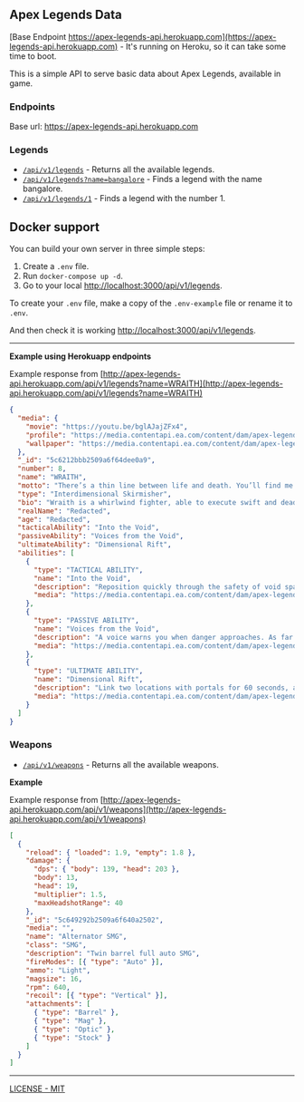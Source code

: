 ## Apex Legends Data

[Base Endpoint https://apex-legends-api.herokuapp.com](https://apex-legends-api.herokuapp.com) - It's running on Heroku, so it can take some time to boot.

This is a simple API to serve basic data about Apex Legends, available in game.

### Endpoints

Base url: https://apex-legends-api.herokuapp.com

### Legends

- [`/api/v1/legends`](https://apex-legends-api.herokuapp.com/api/v1/legends) - Returns all the available legends.
- [`/api/v1/legends?name=bangalore`](https://apex-legends-api.herokuapp.com/api/v1/legends?name=bangalore) - Finds a legend with the name bangalore.
- [`/api/v1/legends/1`](https://apex-legends-api.herokuapp.com/api/v1/legends/1) - Finds a legend with the number 1.

## Docker support

You can build your own server in three simple steps:

1. Create a `.env` file.
2. Run `docker-compose up -d`.
3. Go to your local [http://localhost:3000/api/v1/legends](http://localhost:3000/api/v1/legends).

To create your `.env` file, make a copy of the `.env-example` file or rename it to `.env`. 

And then check it is working [http://localhost:3000/api/v1/legends](http://localhost:3000/api/v1/legends).

---

**Example using Herokuapp endpoints**

Example response from [http://apex-legends-api.herokuapp.com/api/v1/legends?name=WRAITH](http://apex-legends-api.herokuapp.com/api/v1/legends?name=WRAITH)

```json
{
  "media": {
    "movie": "https://youtu.be/bglAJajZFx4",
    "profile": "https://media.contentapi.ea.com/content/dam/apex-legends/common/legends/apex-section-bg-legends-wraith-xl.jpg",
    "wallpaper": "https://media.contentapi.ea.com/content/dam/apex-legends/images/2019/01/legends-concept-art/apex-concept-art-wallpaper-wraith.jpg.adapt.crop16x9.1455w.jpg"
  },
  "_id": "5c6212bbb2509a6f64dee0a9",
  "number": 8,
  "name": "WRAITH",
  "motto": "There’s a thin line between life and death. You’ll find me there.",
  "type": "Interdimensional Skirmisher",
  "bio": "Wraith is a whirlwind fighter, able to execute swift and deadly attacks and manipulate spacetime by opening rifts in the fabric of reality — but she has no idea how she got that way. Years ago, she woke up in an IMC Detention Facility for the Mentally Ill with no memory of her life before. She also began hearing a distant voice whispering in her mind that would keep her awake for days on end. Despite nearly driving her insane, once she started to listen and trust it, the voice helped her harness her newfound power of void manipulation and escape the facility. Determined to uncover her true identity, Wraith began a quest to find out more about the experiments. Many of the old research facilities, however, are buried beneath heavily guarded arenas used for the Apex Games. Now Wraith has joined the competition, and with every match she gets closer to the truth.",
  "realName": "Redacted",
  "age": "Redacted",
  "tacticalAbility": "Into the Void",
  "passiveAbility": "Voices from the Void",
  "ultimateAbility": "Dimensional Rift",
  "abilities": [
    {
      "type": "TACTICAL ABILITY",
      "name": "Into the Void",
      "description": "Reposition quickly through the safety of void space, avoiding all damage.",
      "media": "https://media.contentapi.ea.com/content/dam/apex-legends/images/2019/01/ability-icons/apex-grid-tile-legends-abilities-tactical-wraith.png"
    },
    {
      "type": "PASSIVE ABILITY",
      "name": "Voices from the Void",
      "description": "A voice warns you when danger approaches. As far as you can tell, it’s on your side.",
      "media": "https://media.contentapi.ea.com/content/dam/apex-legends/images/2019/01/ability-icons/apex-grid-tile-legends-abilities-passive-wraith.png"
    },
    {
      "type": "ULTIMATE ABILITY",
      "name": "Dimensional Rift",
      "description": "Link two locations with portals for 60 seconds, allowing your entire team to use them.",
      "media": "https://media.contentapi.ea.com/content/dam/apex-legends/images/2019/01/ability-icons/apex-grid-tile-legends-abilities-ultimate-wraith.png"
    }
  ]
}
```

### Weapons

- [`/api/v1/weapons`](https://apex-legends-api.herokuapp.com/api/v1/weapons) - Returns all the available weapons.

**Example**

Example response from [http://apex-legends-api.herokuapp.com/api/v1/weapons](http://apex-legends-api.herokuapp.com/api/v1/weapons)

```json
[
  {
    "reload": { "loaded": 1.9, "empty": 1.8 },
    "damage": {
      "dps": { "body": 139, "head": 203 },
      "body": 13,
      "head": 19,
      "multiplier": 1.5,
      "maxHeadshotRange": 40
    },
    "_id": "5c649292b2509a6f640a2502",
    "media": "",
    "name": "Alternator SMG",
    "class": "SMG",
    "description": "Twin barrel full auto SMG",
    "fireModes": [{ "type": "Auto" }],
    "ammo": "Light",
    "magsize": 16,
    "rpm": 640,
    "recoil": [{ "type": "Vertical" }],
    "attachments": [
      { "type": "Barrel" },
      { "type": "Mag" },
      { "type": "Optic" },
      { "type": "Stock" }
    ]
  }
]
```

---

[LICENSE - MIT](LICENSE)
